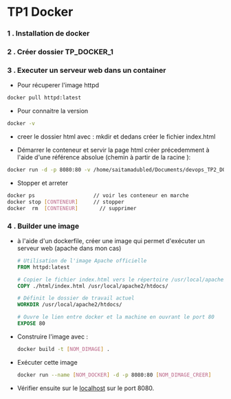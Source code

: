 # TP1 Docker
### 1 . Installation de docker
### 2 . Créer dossier TP_DOCKER_1
### 3 . Executer un serveur web dans un container 
   - Pour récuperer l'image httpd
   ```bash
   docker pull httpd:latest 
   ```

   -  Pour connaitre la version
   ```bash 
   docker -v  
   ```

   - creer le dossier html avec : mkdir et dedans créer le fichier index.html

   - Démarrer le conteneur et servir la page html créer précedemment à l'aide d'une référence absolue (chemin à partir de la racine ):
   ```bash 
   docker run -d -p 8080:80 -v /home/saitamadubled/Documents/devops_TP2_DOCKER_ynov/TP_DOCKER_1/html/index.html:/usr/local/apache2/htdocs/index.html  httpd:latest
   ```

   - Stopper et arreter 
   ```bash 
   docker ps                   // voir les conteneur en marche
   docker stop [CONTENEUR]     // stopper
   docker  rm  [CONTENEUR]       // supprimer
   ```

### 4 . Builder une image
   
- à l'aide d'un dockerfile, créer une image qui permet d'exécuter un serveur web (apache dans mon cas)

   ```Dockerfile 
   # Utilisation de l'image Apache officielle
   FROM httpd:latest

   # Copier le fichier index.html vers le répertoire /usr/local/apache2/htdocs/ du conteneur
   COPY ./html/index.html /usr/local/apache2/htdocs/

   # Définit le dossier de travail actuel
   WORKDIR /usr/local/apache2/htdocs/

   # Ouvre le lien entre docker et la machine en ouvrant le port 80
   EXPOSE 80
   ```
- Construire l'image avec :
   ```bash 
   docker build -t [NOM_DIMAGE] .
   ```
- Exécuter cette image
   ```bash 
   docker run --name [NOM_DOCKER] -d -p 8080:80 [NOM_DIMAGE_CREER]
   ```
- Vérifier ensuite sur le [localhost](http://localhost:8080/) sur le port 8080.